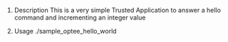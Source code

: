 1) Description
This is a very simple Trusted Application to answer a hello command and incrementing an integer value


2) Usage
./sample_optee_hello_world